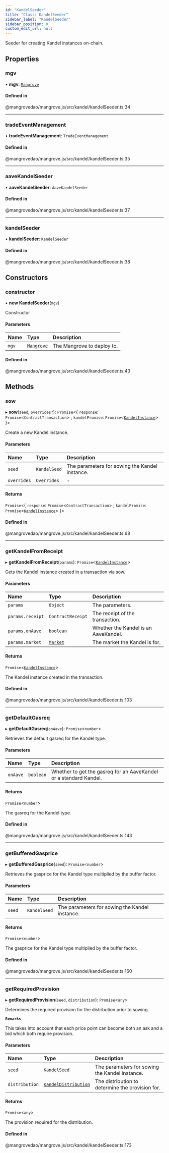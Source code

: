 ```yaml
---
id: "KandelSeeder"
title: "Class: KandelSeeder"
sidebar_label: "KandelSeeder"
sidebar_position: 0
custom_edit_url: null
---
```


Seeder for creating Kandel instances on-chain.

## Properties

### <a id="mgv" name="mgv"></a> mgv

• **mgv**: [`Mangrove`](Mangrove.md)

#### Defined in

@mangrovedao/mangrove.js/src/kandel/kandelSeeder.ts:34

___

### <a id="tradeeventmanagement" name="tradeeventmanagement"></a> tradeEventManagement

• **tradeEventManagement**: `TradeEventManagement`

#### Defined in

@mangrovedao/mangrove.js/src/kandel/kandelSeeder.ts:35

___

### <a id="aavekandelseeder" name="aavekandelseeder"></a> aaveKandelSeeder

• **aaveKandelSeeder**: `AaveKandelSeeder`

#### Defined in

@mangrovedao/mangrove.js/src/kandel/kandelSeeder.ts:37

___

### <a id="kandelseeder" name="kandelseeder"></a> kandelSeeder

• **kandelSeeder**: `KandelSeeder`

#### Defined in

@mangrovedao/mangrove.js/src/kandel/kandelSeeder.ts:38

## Constructors

### <a id="constructor" name="constructor"></a> constructor

• **new KandelSeeder**(`mgv`)

Constructor

#### Parameters

| Name | Type | Description |
| :------ | :------ | :------ |
| `mgv` | [`Mangrove`](Mangrove.md) | The Mangrove to deploy to. |

#### Defined in

@mangrovedao/mangrove.js/src/kandel/kandelSeeder.ts:43

## Methods

### <a id="sow" name="sow"></a> sow

▸ **sow**(`seed`, `overrides?`): `Promise`<{ `response`: `Promise`<`ContractTransaction`\> ; `kandelPromise`: `Promise`<[`KandelInstance`](KandelInstance.md)\>  }\>

Create a new Kandel instance.

#### Parameters

| Name | Type | Description |
| :------ | :------ | :------ |
| `seed` | `KandelSeed` | The parameters for sowing the Kandel instance. |
| `overrides` | `Overrides` | - |

#### Returns

`Promise`<{ `response`: `Promise`<`ContractTransaction`\> ; `kandelPromise`: `Promise`<[`KandelInstance`](KandelInstance.md)\>  }\>

#### Defined in

@mangrovedao/mangrove.js/src/kandel/kandelSeeder.ts:68

___

### <a id="getkandelfromreceipt" name="getkandelfromreceipt"></a> getKandelFromReceipt

▸ **getKandelFromReceipt**(`params`): `Promise`<[`KandelInstance`](KandelInstance.md)\>

Gets the Kandel instance created in a transaction via sow.

#### Parameters

| Name | Type | Description |
| :------ | :------ | :------ |
| `params` | `Object` | The parameters. |
| `params.receipt` | `ContractReceipt` | The receipt of the transaction. |
| `params.onAave` | `boolean` | Whether the Kandel is an AaveKandel. |
| `params.market` | [`Market`](Market.md) | The market the Kandel is for. |

#### Returns

`Promise`<[`KandelInstance`](KandelInstance.md)\>

The Kandel instance created in the transaction.

#### Defined in

@mangrovedao/mangrove.js/src/kandel/kandelSeeder.ts:103

___

### <a id="getdefaultgasreq" name="getdefaultgasreq"></a> getDefaultGasreq

▸ **getDefaultGasreq**(`onAave`): `Promise`<`number`\>

Retrieves the default gasreq for the Kandel type.

#### Parameters

| Name | Type | Description |
| :------ | :------ | :------ |
| `onAave` | `boolean` | Whether to get the gasreq for an AaveKandel or a standard Kandel. |

#### Returns

`Promise`<`number`\>

The gasreq for the Kandel type.

#### Defined in

@mangrovedao/mangrove.js/src/kandel/kandelSeeder.ts:143

___

### <a id="getbufferedgasprice" name="getbufferedgasprice"></a> getBufferedGasprice

▸ **getBufferedGasprice**(`seed`): `Promise`<`number`\>

Retrieves the gasprice for the Kandel type multiplied by the buffer factor.

#### Parameters

| Name | Type | Description |
| :------ | :------ | :------ |
| `seed` | `KandelSeed` | The parameters for sowing the Kandel instance. |

#### Returns

`Promise`<`number`\>

The gasprice for the Kandel type multiplied by the buffer factor.

#### Defined in

@mangrovedao/mangrove.js/src/kandel/kandelSeeder.ts:160

___

### <a id="getrequiredprovision" name="getrequiredprovision"></a> getRequiredProvision

▸ **getRequiredProvision**(`seed`, `distribution`): `Promise`<`any`\>

Determines the required provision for the distribution prior to sowing.

**`Remarks`**

This takes into account that each price point can become both an ask and a bid which both require provision.

#### Parameters

| Name | Type | Description |
| :------ | :------ | :------ |
| `seed` | `KandelSeed` | The parameters for sowing the Kandel instance. |
| `distribution` | [`KandelDistribution`](KandelDistribution.md) | The distribution to determine the provision for. |

#### Returns

`Promise`<`any`\>

The provision required for the distribution.

#### Defined in

@mangrovedao/mangrove.js/src/kandel/kandelSeeder.ts:173
